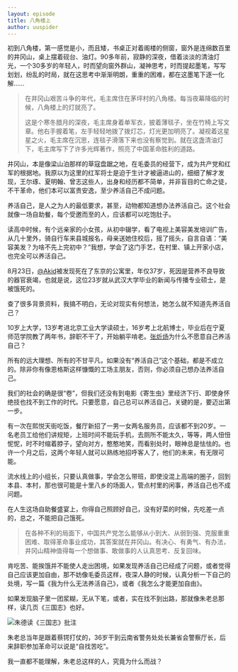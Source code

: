 ```yaml
---
layout: episode
title: 八角楼上
author: uuspider
---
```


初到八角楼，第一感觉是小，而且矮，书桌正对着阁楼的侧窗，窗外是连绵数百里的井冈山，桌上摆着砚台、油灯。90多年前，寂静的深夜，借着淡淡的清油灯光，一个30多岁的年轻人，时而望向窗外群山，凝神思考，时而提起墨笔，写写划划，纷乱的时局，就在这思考中渐渐明朗，重重的困难，都在这墨笔下逐一化解……

>在井冈山艰苦斗争的年代，毛主席住在茅坪村的八角楼。每当夜幕降临的时候，八角楼上的灯就亮了。
>
>这是个寒冬腊月的深夜，毛主席身着单军衣，披着薄毯子，坐在竹椅上写文章。他右手握着笔，左手轻轻地拨了拨灯芯，灯光更加明亮了。凝视着这星星之火，毛主席在沉思，连毯子滑落下来也没有察觉到。就在这盏清油灯下，毛主席写下了许多光辉著作，照亮了中国革命胜利的道路。

井冈山，本是像梁山泊那样的草寇盘踞之地，在毛委员的经营下，成为共产党和红军的根据地。我原以为这里的红军将士是迫于生计才被逼进山的，细细了解才发现，王尔琢、夏明翰、曾志这些人，出身和经历都不简单，并非盲目的亡命之徒，不干革命，他们本可以富贵安逸，至少养活自己不成问题。

养活自己，是人之为人的最低要求，甚至，动物都知道想办法养活自己。这个社会就像一场自助餐，每个受邀而至的人，应该都可以吃饱肚子。

读高中时候，有个远亲家的小女孩，从初中辍学，看了电视上美容美发培训广告，从几十里外，骑自行车来县城报名，母亲送她住校后，摇了摇头，自言自语：“美容美发？为啥不先上完初中？”我想，学会了这门手艺，在村里、镇上开家小店，也完全可以养活自己。

8月23日，[@Akid][ref01]被发现死在了东京的公寓里，年仅37岁，死因是营养不良导致的器官衰竭，也就是说，这位23岁就从武汉大学毕业的新闻与传播专业硕士，是被饿死的。

查了很多背景资料，我搞不明白，无论对现实有何想法，她怎么就不知道先养活自己？

10岁上大学，13岁考进北京工业大学读硕士，16岁考上北航博士，毕业后在宁夏师范学院教了两年书，辞职不干了，开始躺平啃老。[张炘炀][ref02]为什么不愿意自己养活自己？

所有的远大理想、所有的不甘平凡，如果没有“养活自己”这个基础，都是不成立的。除非你有像恩格斯这样慷慨的工场主朋友，否则，你必须自己想办法养活自己。

我们的社会的确是很“卷”，但我们还没有到电影《寄生虫》里经济下行、即使身怀绝技也找不到工作的时代。只要愿意，自己总可以养活自己，关键的是，要迈出第一步。

有一次在熙悦天街吃饭，餐厅新招了一男一女两名服务员，应该都不到20岁。一名老员工给他们讲规矩，上班时间不能玩手机，去厕所不能太久，等等，两人忸忸怩怩，时不时缩着脖子，望向对方，憨憨地笑，而看别处时，眼神总是怯怯的。也许一个月之后，这两个年轻人就可以熟练地招呼客人了，他们的未来，有无限可能。

流水线上的小组长，只要认真做事，学会怎么带班，即使没混上高端的圈子，回到本县、本村，那也很可能是十里八乡的场面人，管点村里的闲事，养活自己也不成问题。

在人生这场自助餐盛宴上，你得自己照顾好自己，没有好菜的时候，先吃差一点的，总之，不能把自己饿死。

>在各种不利的局面下，中国共产党怎么能够从小到大、从弱到强、克服重重困难、取得革命事业成功，其答案就在井冈山。有决心、有勇气、有办法，井冈山精神值得每一个想做事、敢做事的人认真思考、反复回味。

肯吃苦、能挨饿并不能使人走出困境，如果发现养活自己已经成了问题，或者觉得自己应该更加自由，那不妨像毛委员这样，夜深人静的时候，认真分析一下自己的处境，写一篇《我为什么无法养活自己》，或者《我怎么才能更加自由》。

如果发现脑子里一团浆糊，无从下笔，或者，实在找不到出路，那就像朱老总那样，读几页《三国志》也好。

![朱德读《三国志》批注](http://about.uuspider.com/images/episode/20230929.jpg)

朱老总当年是跟着蔡锷打仗的，36岁干到云南省警务处处长兼省会警察厅长，后来辞职参加革命可以说是“自找苦吃”。

我一直都不能理解，朱老总这样的人，究竟为什么而战？

[ref01]:https://www.163.com/dy/article/IEKM6HPV0516FC9F.html
[ref02]:https://new.qq.com/rain/a/20230926A02DAE00

